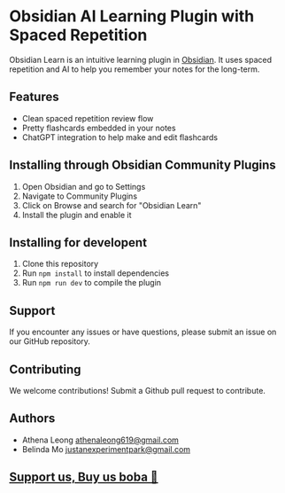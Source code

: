# Obsidian AI Learning Plugin with Spaced Repetition 

Obsidian Learn is an intuitive learning plugin in [Obsidian](https://obsidian.md). It uses spaced repetition and AI to help you remember your notes for the long-term.

## Features

- Clean spaced repetition review flow
- Pretty flashcards embedded in your notes
- ChatGPT integration to help make and edit flashcards

## Installing through Obsidian Community Plugins

1. Open Obsidian and go to Settings
2. Navigate to Community Plugins
3. Click on Browse and search for "Obsidian Learn"
4. Install the plugin and enable it

## Installing for developent
1. Clone this repository
2. Run `npm install` to install dependencies
3. Run `npm run dev` to compile the plugin

## Support

If you encounter any issues or have questions, please submit an issue on our GitHub repository.

## Contributing

We welcome contributions! Submit a Github pull request to contribute.

## Authors

- Athena Leong <athenaleong619@gmail.com>
- Belinda Mo <justanexperimentpark@gmail.com>


## [Support us, Buy us boba 🧋](https://buymeacoffee.com/obsidianlearn)
